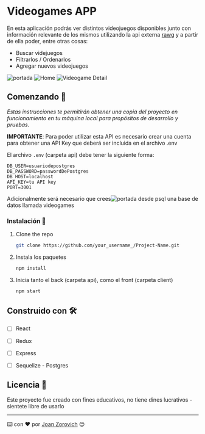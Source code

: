 # Videogames APP

En esta aplicación podrás ver distintos videojuegos disponibles junto con información relevante de los mismos utilizando la api externa [rawg](https://rawg.io/apidocs) y a partir de ella poder, entre otras cosas:

  - Buscar videjuegos
  - Filtrarlos / Ordenarlos
  - Agregar nuevos videojuegos

![portada](https://user-images.githubusercontent.com/74875335/123447420-71c22f80-d59f-11eb-9a33-c42f16d2e1fe.PNG)
![Home](https://user-images.githubusercontent.com/74875335/123447440-771f7a00-d59f-11eb-8d3d-578fc4d72872.PNG)
![Videogame Detail](https://user-images.githubusercontent.com/74875335/123447443-78e93d80-d59f-11eb-8271-f1d441e03a41.PNG)


## Comenzando 🚀

_Estas instrucciones te permitirán obtener una copia del proyecto en funcionamiento en tu máquina local para propósitos de desarrollo y pruebas._

__IMPORTANTE__: Para poder utilizar esta API es necesario crear una cuenta para obtener una API Key que deberá ser incluida en el archivo .env

El archivo `.env` (carpeta api) debe tener la siguiente forma:

```
DB_USER=usuariodepostgres
DB_PASSWORD=passwordDePostgres
DB_HOST=localhost
API_KEY=tu API key
PORT=3001
```
Adicionalmente será necesario que crees![portada](https://user-images.githubusercontent.com/74875335/123447394-6969f480-d59f-11eb-9fe0-df30bc8a0be0.PNG)
 desde psql una base de datos llamada videogames

### Instalación 🔧

1. Clone the repo
   ```sh
   git clone https://github.com/your_username_/Project-Name.git
   ```
2. Instala los paquetes
   ```sh
   npm install
   ```
3. Inicia tanto el back (carpeta api), como el front (carpeta client)
   ```sh
   npm start
   ```
  
## Construido con 🛠️

- [ ] React
- [ ] Redux
- [ ] Express
- [ ] Sequelize - Postgres


## Licencia 📄

Este proyecto fue creado con fines educativos, no tiene dines lucrativos - sientete libre de usarlo




---
⌨️ con ❤️ por [Joan Zorovich](https://github.com/JoanZorovich) 😊
